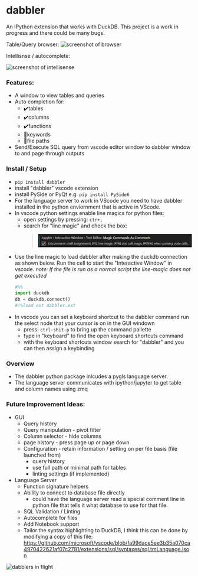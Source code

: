 # dabbler
An IPython extension that works with DuckDB.  This project is a work in progress and there could be many bugs.

Table/Query browser:
![screenshot of browser](images/gui_screenshot.png)


Intellisnse / autocomplete:

![screenshot of intellisense](images/auto_complete.png)

### Features:
- A window to view tables and queries
- Auto completion for:
    - ✔️tables 
    - ✔️columns 
    - ✔️functions 
    - 🔲keywords
    - 🔲file paths
- Send/Execute SQL query from vscode editor window to dabbler window to and page through outputs

### Install / Setup
- `pip install dabbler`
- install "dabbler" vscode extension
- install PySide or PyQt e.g. `pip install PySide6`
- For the language server to work in VScode you need to have dabbler installed in the python enviornment that is active in VScode.  
- In vscode python settings enable line magics for python files:
    - open settings by pressing: `ctr+,`
    - search for "line magic" and check the box:
       >![screenshot of text box](https://raw.githubusercontent.com/ryanwd123/dabbler/master/images/line_magic_checkbox.png)
- Use the line magic to load dabbler after making the duckdb connection as shown below.  Run the cell to start the "Interactive Window" in vscode. *note: If the file is run as a normal script the line-magic does not get executed*
    ```py
    #%%
    import duckdb
    db = duckdb.connect()
    #!%load_ext dabbler.ext
    ```
- In vscode you can set a keyboard shortcut to the dabbler command run the select node that your cursor is on in the GUI windown
  - press: `ctrl-shit-p` to bring up the command pallette
  - type in "keyboard" to find the open keyboard shortcuts command
  - with the keyboard shortcuts window search for "dabbler" and you can then assign a keybinding


### Overview
- The dabbler python package inlcudes a pygls language server. 
- The language server communicates with ipython/jupyter to get table and column names using zmq






### Future Improvement Ideas:
- GUI
    - Query history
    - Query manipulation - pivot filter
    - Column selector - hide columns
    - page history - press page up or page down
    - Configuration - retain information / setting on per file basis (file launched from)
        - query history
        - use full path or minimal path for tables
        - linting settings (if implemented)
- Language Server
    - Function signature helpers
    - Ability to connect to database file directly
        - could have the language server read a special comment line in python file that tells it what database to use for that file.
    - SQL Validation / Linting
    - Autocomplete for files
    - Add Notebook support
    - Tailor the syntax highlighting to DuckDB, I think this can be done by modifying a copy of this file: https://github.com/microsoft/vscode/blob/fa99dace5ee3b35a070ca4970422621af07c2781/extensions/sql/syntaxes/sql.tmLanguage.json



![dabblers in flight](images/dabblers.jpg)